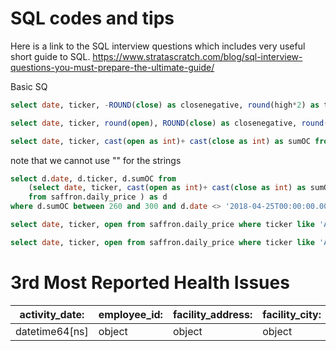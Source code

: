 
# SQL codes and tips
Here is a link to the SQL interview questions which includes very useful short guide to SQL.
https://www.stratascratch.com/blog/sql-interview-questions-you-must-prepare-the-ultimate-guide/

Basic SQ 
```sql
select date, ticker, -ROUND(close) as closenegative, round(high*2) as twohight from saffron.daily_price limit 2

select date, ticker, round(open), ROUND(close) as closenegative, round(high*2) as twohight from saffron.daily_price where close <open limit 2 

select date, ticker, cast(open as int)+ cast(close as int) as sumOC from saffron.daily_price where sumOC > 200 limit 2
```

note that we cannot use "" for the strings

```sql
select d.date, d.ticker, d.sumOC from 
    (select date, ticker, cast(open as int)+ cast(close as int) as sumOC
    from saffron.daily_price ) as d 
where d.sumOC between 260 and 300 and d.date <> '2018-04-25T00:00:00.000Z' and ticker is not NULL and ticker in ('A','F', 'FB')  limit 2
```
```sql
select date, ticker, open from saffron.daily_price where ticker like 'AB%' order by close limit 2

select date, ticker, open from saffron.daily_price where ticker like 'AB%' order by close limit 2
```

# 3rd Most Reported Health Issues

| activity\_date:  | employee\_id: | facility\_address: | facility\_city: | facility\_id: | facility\_name: | facility\_state: | facility\_zip: | grade: | owner\_id: | owner\_name: | pe\_description: | program\_element\_pe: | program\_name: | program\_status: | record\_id: | score: | serial\_number: | service\_code: | service\_description: |
| ---------------- | ------------- | ------------------ | --------------- | ------------- | --------------- | ---------------- | -------------- | ------ | ---------- | ------------ | ---------------- | --------------------- | -------------- | ---------------- | ----------- | ------ | --------------- | -------------- | --------------------- |
| datetime64\[ns\] | object        | object             | object          | object        | object          | object           | object         | object | object     | object       | object           | int64                 | object         | object           | object      | int64  | object          | int64          | object                |